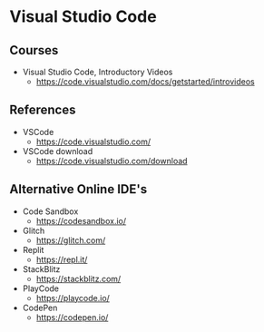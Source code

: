# Visual Studio Code

## Courses

- Visual Studio Code, Introductory Videos
  - <https://code.visualstudio.com/docs/getstarted/introvideos>

## References

- VSCode
  - <https://code.visualstudio.com/>
- VSCode download
  - <https://code.visualstudio.com/download>

## Alternative Online IDE's

- Code Sandbox
  - <https://codesandbox.io/>
- Glitch
  - <https://glitch.com/>
- Replit
  - <https://repl.it/>
- StackBlitz
  - <https://stackblitz.com/>
- PlayCode
  - <https://playcode.io/>
- CodePen
  - <https://codepen.io/>
